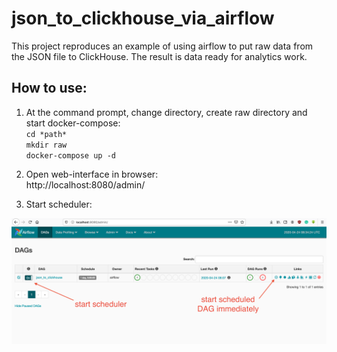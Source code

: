 # json_to_clickhouse_via_airflow
This project reproduces an example of using airflow to put raw data from the JSON file to ClickHouse. The result is data ready for analytics work.

## How to use:
1. At the command prompt, change directory, create raw directory and start docker-compose:  
`cd *path*`  
`mkdir raw`  
`docker-compose up -d`  

2. Open web-interface in browser:  
http://localhost:8080/admin/  

3. Start scheduler:  

![start_scheduler](https://github.com/danisvaliev001/json_to_clickhouse_via_airflow/blob/master/readme01.png)  
